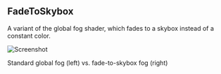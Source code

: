 FadeToSkybox
------------

A variant of the global fog shader, which fades to a skybox instead of a constant color.

![Screenshot](https://36.media.tumblr.com/6abcc75254f4593833fd5e11f784b25e/tumblr_npohhnAe6D1qio469o1_400.png)

Standard global fog (left) vs. fade-to-skybox fog (right)
